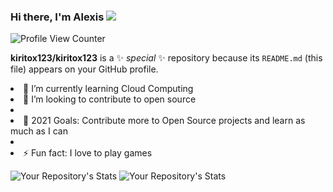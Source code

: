 ### Hi there, I'm Alexis   <IMG SRC="https://camo.githubusercontent.com/2c8b3670d933220ae3c023fa1d568682975cce3f10799d0d3ff5ecac394b4ee8/68747470733a2f2f6d656469612e67697068792e636f6d2f6d656469612f31326f75664342304d795a31476f2f67697068792e676966">

![Profile View Counter](https://komarev.com/ghpvc/?username=kiritox123)


**kiritox123/kiritox123** is a ✨ _special_ ✨ repository because its `README.md` (this file) appears on your GitHub profile.

<li>🌱 I’m currently learning Cloud Computing</li>
<li>👯 I’m looking to contribute to open source <li/>
<li>🥅 2021 Goals: Contribute more to Open Source projects and learn as much as I can <li/>
<li>⚡ Fun fact: I love to play games</li>




![Your Repository's Stats](https://github-readme-stats.vercel.app/api?username=kiritox123&show_icons=true) ![Your Repository's Stats](https://github-readme-stats.vercel.app/api/top-langs/?username=kiritox123&theme=blue-green)


